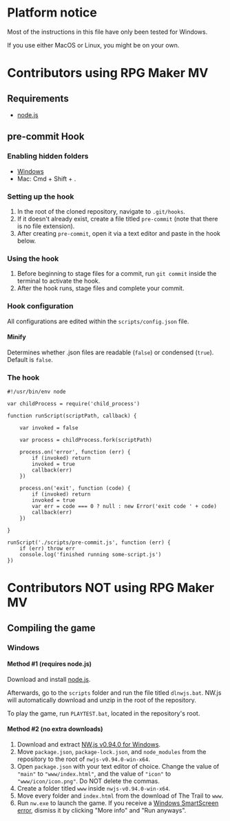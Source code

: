 # Platform notice
Most of the instructions in this file have only been tested for Windows.

If you use either MacOS or Linux, you might be on your own.

# Contributors using RPG Maker MV

## Requirements
- [node.js](https://nodejs.org/en/download/)

## pre-commit Hook

### Enabling hidden folders
- [Windows](https://support.microsoft.com/en-us/windows/view-hidden-files-and-folders-in-windows-97fbc472-c603-9d90-91d0-1166d1d9f4b5)
- Mac: Cmd + Shift + .

### Setting up the hook
1. In the root of the cloned repository, navigate to `.git/hooks`.
2. If it doesn't already exist, create a file titled `pre-commit` (note that there is no file extension).
3. After creating `pre-commit`, open it via a text editor and paste in the hook below.

### Using the hook
1. Before beginning to stage files for a commit, run `git commit` inside the terminal to activate the hook.
2. After the hook runs, stage files and complete your commit.

### Hook configuration
All configurations are edited within the `scripts/config.json` file.

#### Minify
Determines whether .json files are readable (`false`) or condensed (`true`). Default is `false`.

### The hook
```
#!/usr/bin/env node

var childProcess = require('child_process')

function runScript(scriptPath, callback) {

    var invoked = false

    var process = childProcess.fork(scriptPath)

    process.on('error', function (err) {
        if (invoked) return
        invoked = true
        callback(err)
    })

    process.on('exit', function (code) {
        if (invoked) return
        invoked = true
        var err = code === 0 ? null : new Error('exit code ' + code)
        callback(err)
    })

}

runScript('./scripts/pre-commit.js', function (err) {
    if (err) throw err
    console.log('finished running some-script.js')
})
```

# Contributors NOT using RPG Maker MV

## Compiling the game

### Windows

#### Method #1 (requires node.js)
Download and install [node.js](https://nodejs.org/en/download/).

Afterwards, go to the `scripts` folder and run the file titled `dlnwjs.bat`. NW.js will automatically download and unzip in the root of the repository.

To play the game, run `PLAYTEST.bat`, located in the repository's root.

#### Method #2 (no extra downloads)
1. Download and extract [NW.js v0.94.0 for Windows](https://dl.nwjs.io/v0.94.0/nwjs-v0.94.0-win-x64.zip).
2. Move `package.json`, `package-lock.json`, and `node_modules` from the repository to the root of `nwjs-v0.94.0-win-x64`.
3. Open `package.json` with your text editor of choice. Change the value of `"main"` to `"www/index.html"`, and the value of `"icon"` to `"www/icon/icon.png"`. Do NOT delete the commas.
4. Create a folder titled `www` inside `nwjs-v0.94.0-win-x64`.
5. Move every folder and `index.html` from the download of The Trail to `www`.
6. Run `nw.exe` to launch the game. If you receive a [Windows SmartScreen error](https://techcommunity.microsoft.com/t5/image/serverpage/image-id/236239i5BF05C3634826BFC/image-dimensions/484x457?v=v2), dismiss it by clicking "More info" and "Run anyways".
